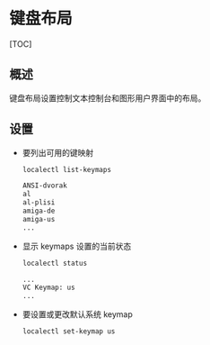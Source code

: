 # 键盘布局

[TOC]

## 概述

键盘布局设置控制文本控制台和图形用户界面中的布局。

## 设置

- 要列出可用的键映射

  ```bash
  localectl list-keymaps
  
  ANSI-dvorak
  al
  al-plisi
  amiga-de
  amiga-us
  ...
  ```

- 显示 keymaps 设置的当前状态

  ```bash
  localectl status
  
  ...
  VC Keymap: us
  ...
  ```

- 要设置或更改默认系统 keymap

  ```bash
  localectl set-keymap us
  ```